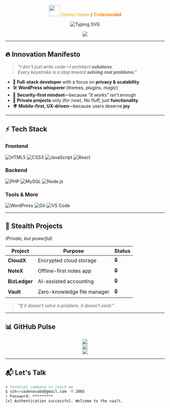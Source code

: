 <p align="center">
  <img src="https://media.giphy.com/media/hvRJCLFzcasrR4ia7z/giphy.gif" width="35" />
  <span style="color:#F4A300;">Samiul Hasan</span> / 
  <span style="background: linear-gradient(90deg, #F4A300, #FF6B00); -webkit-background-clip: text; -webkit-text-fill-color: transparent; font-weight: bold;">Codenovabd</span>
</p>

<p align="center">
  <img src="https://readme-typing-svg.demolab.com?font=Fira+Code&size=30&pause=1000&center=true&vCenter=true&width=800&lines=%F0%9F%92%BB+Full-stack+Alchemist;%F0%9F%93%8B+Turning+%3Ccode%3E+into+%F0%9F%94%A5;%F0%9F%94%92+Privacy-First+Builder;%F0%9F%A7%A0+UX-obsessed%2C+Performance-obsessed" alt="Typing SVG" />
</p>

<p align="center">
  <a href="https://www.linkedin.com/in/samiul/">
    <img src="https://img.shields.io/badge/LinkedIn-Connect-blue?style=for-the-badge&logo=linkedin&logoColor=white" />
  </a>
</p>

---

## 🔥 **Innovation Manifesto**
> *"I don't just write code—I architect **solutions**.<br> 
> Every keystroke is a step toward **solving real problems**."*

- 💼 **Full-stack developer** with a focus on **privacy & scalability**
- 🛠️ **WordPress whisperer** (themes, plugins, *magic*)
- 🔐 **Security-first mindset**—because *"it works"* isn't enough
- 🚀 **Private projects** only (for now). No fluff, just **functionality**
- 🌍 **Mobile-first, UX-driven**—because users deserve **joy**

---

## ⚡ **Tech Stack**  
### **Frontend**  
![HTML5](https://img.shields.io/badge/-HTML5-E34F26?style=for-the-badge&logo=html5&logoColor=white)
![CSS3](https://img.shields.io/badge/-CSS3-1572B6?style=for-the-badge&logo=css3&logoColor=white)
![JavaScript](https://img.shields.io/badge/-JavaScript-F7DF1E?style=for-the-badge&logo=javascript&logoColor=000)
![React](https://img.shields.io/badge/-React-61DAFB?style=for-the-badge&logo=react&logoColor=000)

### **Backend**  
![PHP](https://img.shields.io/badge/-PHP-777BB4?style=for-the-badge&logo=php&logoColor=white)
![MySQL](https://img.shields.io/badge/-MySQL-4479A1?style=for-the-badge&logo=mysql)
![Node.js](https://img.shields.io/badge/-Node.js-339933?style=for-the-badge&logo=node.js&logoColor=white)

### **Tools & More**  
![WordPress](https://img.shields.io/badge/-WordPress-21759B?style=for-the-badge&logo=wordpress)
![Git](https://img.shields.io/badge/-Git-F05032?style=for-the-badge&logo=git&logoColor=white)
![VS Code](https://img.shields.io/badge/-VS_Code-007ACC?style=for-the-badge&logo=visual-studio-code)

---

## 🚀 **Stealth Projects**  
*(Private, but powerful)*  

| Project       | Purpose                          | Status |
|--------------|----------------------------------|--------|
| **CloudX**   | Encrypted cloud storage          |  🔒     |
| **NoteX**    | Offline-first notes app          | 🔒     |
| **BizLedger**| AI-assisted accounting           |  🔒     |
| **Vault**    | Zero-knowledge file manager      | 🔒     |

> *"If it doesn't solve a problem, it doesn't exist."*  

---

## 📊 **GitHub Pulse**  
<p align="center">
  <img src="https://github-readme-stats.vercel.app/api?username=Codenovabd&show_icons=true&theme=radical&hide=stars&line_height=40" />
  <br/>
  <img src="https://github-readme-streak-stats.herokuapp.com/?user=Codenovabd&theme=tokyonight" />
  <br/>
  <img src="https://github-profile-summary-cards.vercel.app/api/cards/profile-details?username=Codenovabd&theme=github_dark" />
</p>

---

## 📬 **Let's Talk**  
```bash
# Terminal command to reach me
$ ssh<>codenovabd@gmail.com -M 2005
> Password: *********
[✔] Authentication successful. Welcome to the vault.
